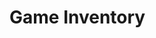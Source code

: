 # Game Inventory
<!-- 
## Introducción
Este proyecto está pensado para trabajar todo lo aprendido de React hasta ahora: hooks, router, context, etc.
La idea es crear una aplicación que simule la interfaz del inventario de un videojuego de rol. En concreto, este proyecto está inspirado en  _The Legend of Zelda: Breath of the Wild_. Para realizar la tarea, tenéis a vuestra disposición [esta API](https://practise-game-inventory.vercel.app/api/items), donde encontraréis los artículos del inventario (nombre, stats, imágenes, etc.), y [este ejemplo](https://practise-game-inventory.vercel.app), para que os sirva de guía.

![](https://media.giphy.com/media/g3ZlHx1iqhCOCcY3p2/giphy.gif)

## API
La API es sencilla:
- `/items`: devuelve la lista completa de items, separados en `weapons`, `shields` y `armor`.
- `/items/{weapon | shield | armor}`: devuelve los items de la categoría especificada.

## Instrucciones
Siguiendo el ejemplo, la aplicación debe realizar, al menos, las siguientes tareas:
- Ruta `/`:
	- Mostrar los objetos del inventario, separados por categoría (weapon, shield y armor).
	- Mostrar un esquema de los objetos equipados.
	- Equipar y desequipar objetos.
	- Mostrar descripciones de los objetos según se equipen.
- Ruta `/character`:
	- Mostrar un esquema de los objetos equipados (igual que en la página de inventario).
	- Mostrar un resumen de los stats del jugador (damage, defense, armor, etc.) que tengan en cuenta los puntos aportados por los objetos equipados.

### Inventario
Los objetos de la cuadrícula del inventario deben quedar señalados cuando se equipen.

### Descripciones
Las descripciones de los objetos, que aparecerán debajo del esquema con los objetos equipados, deberán mostrar:
- Nombre del objeto.
- Puntos de daño/defensa/armadura.
- Comparación con los puntos de daño/defensa/armadura del objeto equipado.
- Texto con la descripción del objeto.

### Página de personaje
La página de personaje, que estará en la ruta `/character`, mostrará:
- El esquema con los objetos equipados.
- Un resumen de los stats del personaje:
	- Todos los stats tienen, por defecto, `10` puntos como mínimo. 
	- A ellos habrá que sumarles los puntos de los objetos equipados.

![](https://media.giphy.com/media/RHEGP4TpkhrQTFCZE4/giphy.gif) -->